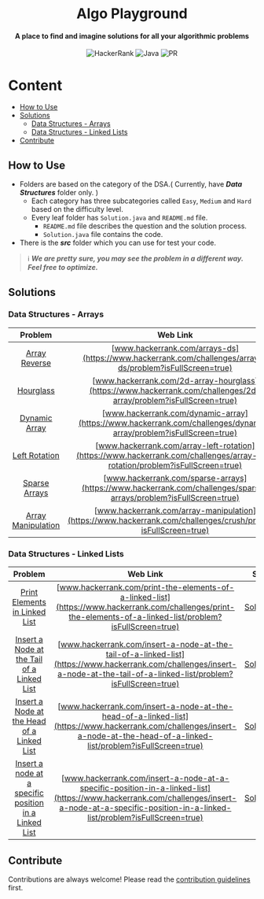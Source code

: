 <h1 align="center">Algo Playground</h1>

<h4 align="center">A place to find and imagine solutions for all your algorithmic problems</h4>

<div align="center">

![HackerRank](https://img.shields.io/badge/-Hackerrank-2EC866?style=Flat-square&logo=HackerRank&logoColor=white)
![Java](https://img.shields.io/badge/java-%23ED8B00.svg?style=Flat-square&logo=java&logoColor=white)
![PR](https://img.shields.io/static/v1?label=Made%20with%20%F0%9F%A4%8D%20by&message=develpoers&color=blue&style=Flat-square)

[comment]: <> (PR welcome badge - https://img.shields.io/static/v1?label=PRs&message=Welcome&color=ff69b4&style=Flat-square)

</div>

# Content
- [How to Use](#how-to-use)
- [Solutions](#solutions)
  - [Data Structures - Arrays](#data-structures---arrays)
  - [Data Structures - Linked Lists](#data-structures---linked-lists)
- [Contribute](#contribute)

## How to Use
- Folders are based on the category of the DSA.( Currently, have ***Data Structures*** folder only. )
  - Each category has three subcategories called `Easy`, `Medium` and `Hard` based on the difficulty level.
  - Every leaf folder has `Solution.java` and `README.md` file.
    - `README.md` file describes the question and the solution process.
    - `Solution.java` file contains the code.
- There is the ***src*** folder which you can use for test your code. 


> ℹ️ ***We are pretty sure, you may see the problem in a different way. Feel free to optimize.***


## Solutions
### Data Structures - Arrays
|                                                Problem                                                |                                                           Web Link                                                            |                                               Solution                                               |
|:-----------------------------------------------------------------------------------------------------:|:-----------------------------------------------------------------------------------------------------------------------------:|:----------------------------------------------------------------------------------------------------:|
|      [Array Reverse](Data%20Structures/Arrays/One%20Dimensional/Easy/array%20reverse/README.md)       |           [www.hackerrank.com/arrays-ds](https://www.hackerrank.com/challenges/arrays-ds/problem?isFullScreen=true)           |    [Solution.java](Data%20Structures/Arrays/One%20Dimensional/Easy/array%20reverse/Solution.java)    |
|           [Hourglass](Data%20Structures/Arrays/Two%20Dimensional/Easy/hourglass/README.md)            |       [www.hackerrank.com/2d-array-hourglass](https://www.hackerrank.com/challenges/2d-array/problem?isFullScreen=true)       |       [Solution.java](Data%20Structures/Arrays/Two%20Dimensional/Easy/hourglass/Solution.java)       |
|      [Dynamic Array](Data%20Structures/Arrays/Two%20Dimensional/Easy/dynamic%20array/README.md)       |       [www.hackerrank.com/dynamic-array](https://www.hackerrank.com/challenges/dynamic-array/problem?isFullScreen=true)       |    [Solution.java](Data%20Structures/Arrays/Two%20Dimensional/Easy/dynamic%20array/Solution.java)    |
|      [Left Rotation](Data%20Structures/Arrays/One%20Dimensional/Easy/left%20rotation/README.md)       | [www.hackerrank.com/array-left-rotation](https://www.hackerrank.com/challenges/array-left-rotation/problem?isFullScreen=true) |    [Solution.java](Data%20Structures/Arrays/One%20Dimensional/Easy/left%20rotation/Solution.java)    |
|     [Sparse Arrays](Data%20Structures/Arrays/One%20Dimensional/Medium/sparse%20arrays/README.md)      |       [www.hackerrank.com/sparse-arrays](https://www.hackerrank.com/challenges/sparse-arrays/problem?isFullScreen=true)       |   [Solution.java](Data%20Structures/Arrays/One%20Dimensional/Medium/sparse%20arrays/Solution.java)   |
| [Array Manipulation](Data%20Structures/Arrays/Two%20Dimensional/Hard/array%20manipulation/README.md)  |        [www.hackerrank.com/array-manipulation](https://www.hackerrank.com/challenges/crush/problem?isFullScreen=true)         | [Solution.java](Data%20Structures/Arrays/Two%20Dimensional/Hard/array%20manipulation/Solution.java)  |


### Data Structures - Linked Lists
|                                                                             Problem                                                                              |                                                                                  Web Link                                                                                   |                                                    Solution                                                     |
|:----------------------------------------------------------------------------------------------------------------------------------------------------------------:|:---------------------------------------------------------------------------------------------------------------------------------------------------------------------------:|:---------------------------------------------------------------------------------------------------------------:|
|                             [Print Elements in Linked List](Data%20Structures/Linked%20Lists/Singly/Easy/print%20elements/README.md)                             |        [www.hackerrank.com/print-the-elements-of-a-linked-list](https://www.hackerrank.com/challenges/print-the-elements-of-a-linked-list/problem?isFullScreen=true)        |          [Solution.java](Data%20Structures/Linked%20Lists/Singly/Easy/print%20elements/Solution.java)           |
|             [Insert a Node at the Tail of a Linked List](Data%20Structures/Linked%20Lists/Singly/Easy/insert%20a%20node%20at%20the%20tail/README.md)             | [www.hackerrank.com/insert-a-node-at-the-tail-of-a-linked-list](https://www.hackerrank.com/challenges/insert-a-node-at-the-tail-of-a-linked-list/problem?isFullScreen=true) | [Solution.java](Data%20Structures/Linked%20Lists/Singly/Easy/insert%20a%20node%20at%20the%20tail/Solution.java) |
|             [Insert a Node at the Head of a Linked List](Data%20Structures/Linked%20Lists/Singly/Easy/insert%20a%20node%20at%20the%20head/README.md)             | [www.hackerrank.com/insert-a-node-at-the-head-of-a-linked-list](https://www.hackerrank.com/challenges/insert-a-node-at-the-head-of-a-linked-list/problem?isFullScreen=true)  | [Solution.java](Data%20Structures/Linked%20Lists/Singly/Easy/insert%20a%20node%20at%20the%20head/Solution.java) |
| [Insert a node at a specific position in a Linked List](Data%20Structures/Linked%20Lists/Singly/Easy/insert%20a%20node%20at%20a%20specific%20position/README.md) | [www.hackerrank.com/insert-a-node-at-a-specific-position-in-a-linked-list](https://www.hackerrank.com/challenges/insert-a-node-at-a-specific-position-in-a-linked-list/problem?isFullScreen=true)  | [Solution.java](Data%20Structures/Linked%20Lists/Singly/Easy/insert%20a%20node%20at%20a%20specific%20positionSolution.java) |


## Contribute
Contributions are always welcome! Please read the [contribution guidelines](contributing.md) first.
